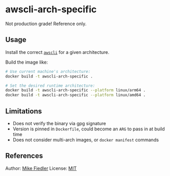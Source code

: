 # awscli-arch-specific

Not production grade! Reference only.

## Usage

Install the correct [`awscli`](https://docs.aws.amazon.com/cli/) for a given architecture.

Build the image like:

```bash
# Use current machine's architecture:
docker build -t awscli-arch-specific .

# Set the desired runtime architecture:
docker build -t awscli-arch-specific --platform linux/arm64 .
docker build -t awscli-arch-specific --platform linux/amd64 .
```

## Limitations

- Does not verify the binary via gpg signature
- Version is pinned in `Dockerfile`, could become an `ARG` to pass in at build time
- Does not consider multi-arch images, or `docker manifest` commands

## References

Author: [Mike Fiedler](https://github.com/miketheman)
License: [MIT](LICENSE)
